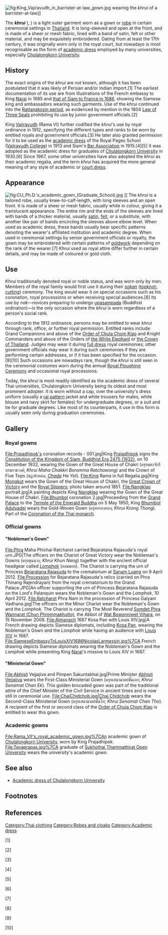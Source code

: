 ![](King_Vajiravudh_in_barrister-at-law_gown.jpg "fig:King_Vajiravudh_in_barrister-at-law_gown.jpg")
wearing the *khrui* of a barrister-at-law\]\]

The ***khrui*** (, ) is a light outer garment worn as a gown or
[robe](robe "wikilink") in certain ceremonial settings in
[Thailand](Thailand "wikilink"). It is long-sleeved and open at the
front, and is made of a sheer or mesh fabric, lined with a band of
satin, felt or other material, and may be exquisitely embroidered.
Dating from at least the 17th century, it was originally worn only in
the royal court, but nowadays is most recognisable as the form of
[academic dress](academic_dress "wikilink") employed by many
universities, especially [Chulalongkorn
University](Chulalongkorn_University "wikilink").

## History

The exact origins of the *khrui* are not known, although it has been
postulated that it was likely of Persian and/or Indian import.[1] The
earliest documentation of its use are from illustrations of the French
embassy to King [Narai](Narai "wikilink") in 1685 and [that of Siam to
France in 1686](Siamese_embassy_to_France_(1686) "wikilink"), showing
the Siamese king and ambassadors wearing such garments. Use of the
*khrui* continued into the [Rattanakosin
period](Rattanakosin_period "wikilink"), as evidenced by mention in the
1804 [Law of Three Seals](Law_of_Three_Seals "wikilink") prohibiting its
use by junior government officials.[2]

King [Vajiravudh](Vajiravudh "wikilink") (Rama VI) further codified the
*khrui*'s use by royal ordinance in 1912, specifying the different types
and ranks to be worn by entitled royals and government officials.[3] He
later also granted permission for it to be used as the [academic
dress](academic_dress "wikilink") of the Royal Pages School ([Vajiravudh
College](Vajiravudh_College "wikilink")) in 1913 and Siam's [Bar
Association](Bar_Association "wikilink") in 1915.[4][5] It was adopted
as the academic dress for graduates of [Chulalongkorn
University](Chulalongkorn_University "wikilink") in 1930.[6] Since 1967,
some other universities have also adopted the *khrui* as their academic
regalia, and the term *khrui* has acquired the more general meaning of
any style of academic or [court dress](court_dress "wikilink").

## Appearance

![](CU_Ph.D.'s_academic_gown_(Graduate_School).jpg "fig:CU_Ph.D.'s_academic_gown_(Graduate_School).jpg")
\]\] The *khrui* is a tailored robe, usually knee-to-calf-length, with
long sleeves and an open front. It is made of a sheer or mesh fabric,
usually white in colour, giving it a translucent appearance. The entire
rim and the ends of the sleeves are lined with bands of a thicker
material, usually [satin](satin "wikilink"), [felt](felt "wikilink"), or
a substitute, with another like pair of bands encircling the sleeves
above elbow level. When used as academic dress, these bands usually bear
specific patterns denoting the wearer's affiliated institution and
academic degree. When used in ceremonial settings by senior government
officials or royalty, the gown may be embroidered with certain patterns
of [goldwork](goldwork_(embroidery) "wikilink") depending on the rank of
the wearer.[7] *Khrui* used as royal attire differ further in certain
details, and may be made of coloured or gold cloth.

## Use

*Khrui* traditionally denoted royal or noble status, and was worn only
by men. Members of the royal family would first use it during their
*[sokan](Royal_tonsure_ceremony "wikilink")*
([topknot-cutting](Thai_topknot-cutting_ceremony "wikilink")) ceremony.
The king would wear it on special occasions such as his coronation,
royal processions or when receiving special audiences.[8] Its use by
*nak*—novices preparing to undergo [upasampada](upasampada "wikilink")
(Buddhist ordination)—is the only occasion where the *khrui* is worn
regardless of a person's social rank.

According to the 1912 ordinance, persons may be entitled to wear *khrui*
through rank, office, or further royal permission. Entitled ranks
include Grand Companions and above of the [Order of Chula Chom
Klao](Order_of_Chula_Chom_Klao "wikilink") and Knight Commanders and
above of the Orders of [the White
Elephant](Order_of_the_White_Elephant "wikilink") or [the Crown of
Thailand](Order_of_the_Crown_of_Thailand "wikilink"). Judges may wear it
during [full dress](full_dress "wikilink") royal ceremonies; other
government officials may wear it during such ceremonies if they are
performing certain addresses, or if it has been specified for the
occasion.[9][10] Such occasions are nowadays rare, though the *khrui* is
still seen in the ceremonial costumes worn during the annual [Royal
Ploughing Ceremony](Royal_Ploughing_Ceremony "wikilink") and occasional
royal processions.

Today, the *khrui* is most readily identified as the academic dress of
several Thai universities, Chulalongkorn University being its oldest and
most prominent adopter. It is worn without a cap, over the university's
dress uniform (usually a [raj pattern](raj_pattern "wikilink") jacket
and white trousers for males, white blouse and navy skirt for females)
for undergraduate degrees, or a suit and tie for graduate degrees. Like
most of its counterparts, it use in this form is usually seen only
during graduation ceremonies.

## Gallery

### Royal gowns

<File:Prajadhipok's> coronation records - 001.jpg\|King
[Prajadhipok](Prajadhipok "wikilink") signs the [Constitution of the
Kingdom of Siam, Buddhist Era 2475
(1932)](Constitution_of_Thailand#1932_Constitution "wikilink"), on 10
December 1932, wearing the Gown of the Great House of Chakri
(ครุยมหาจักรีบรมราชวงศ์; *Khrui Maha Chakkri Boromma Ratchawong*) and
the Crown of Five Tops (ชฎาห้ายอด;
*[Chada](Chada_and_mongkut "wikilink") Ha Yot*). <File:King> Rama in
full Regalia.jpg\|King [Mongkut](Mongkut "wikilink") wears the Gown of
the Great House of Chakri, the [Great Crown of
Victory](Great_Crown_of_Victory "wikilink") and the [Royal
Slippers](Royal_Slippers "wikilink"); photo taken around 1851.
<File:Nangklao> portrait.jpg\|A painting depicts King
[Nangklao](Nangklao "wikilink") wearing the Gown of the Great House of
Chakri. <File:Bhumbol> coronation 2.jpg\|Proceeding from the [Grand
Palace](Grand_Palace "wikilink") to the [Temple of the Emerald
Buddha](Wat_Phra_Kaew "wikilink") on 5 May 1950, King [Bhumibol
Adulyadej](Bhumibol_Adulyadej "wikilink") wears the Gold-Woven Gown
(ครุยกรองทอง; *Khrui Krong Thong*). Part of the [Coronation of the Thai
monarch](Coronation_of_the_Thai_monarch "wikilink").

### Official gowns

#### "Nobleman's Gown"

<File:Phra> Maha Phichai Ratcharot carried Bejaratana Rajasuda's royal
urn.JPG\|The officers on the Chariot of Great Victory wear the
Nobleman's Gowns (ครุยขุนนาง; *Khrui Khun Nang*) together with the
ancient official headgear called *[Lomphok](Lomphok "wikilink")*
(ลอมพอก). The Chariot is carrying the urn of Princess [Bejaratana
Rajasuda](Bejaratana_Rajasuda "wikilink") to the crematorium at [Sanam
Luang](Sanam_Luang "wikilink") on 9 April 2012. <File:Procession> for
Bejaratana Rajasuda's relics (carried on Phra Thinang Rajendrayan) from
the royal crematorium to the Grand Palace.JPG\|An officer supporting the
urn of Princess Bejaratana Rajasuda on the Lord's Palanquin wears the
Nobleman's Gown and the *Lomphok*, 10 April 2012. <File:Ratcharot> Phra
Nam in the procession of Princess Galyani Vadhana.jpg\|The officers on
the Minor Chariot wear the Nobleman's Gown and the *Lomphok*. The
Chariot is carrying The Most Reverend [Somdet Phra Wannarat (Chun
Phrommakhutto)](:th:สมเด็จพระวันรัต_(จุนท์_พฺรหฺมคุตฺโต) "wikilink"),
the Abbot of [Wat Bowonniwet Vihara](Wat_Bowonniwet_Vihara "wikilink"),
on 15 November 2008. <File:Almanach> 1687 Kosa Pan with Louis XIV.jpg\|A
French drawing depicts Siamese diplomats, including [Kosa
Pan](Kosa_Pan "wikilink"), wearing the Nobleman's Gown and the *Lomphok*
while having an audience with [Louis XIV](Louis_XIV "wikilink") in 1687.
<File:SiameseEmbassyToLouisXIV1686NicolasLarmessin.jpg%7CA> French
drawing depicts Siamese diplomats wearing the Nobleman's Gown and the
*Lomphok* while presenting King [Narai](Narai "wikilink")'s missive to
Louis XIV in 1687.

#### "Ministerial Gown"

<File:Abhisit> Vejjajiva and Pimpen Sakuntabhai.jpg\|Prime Minister
[Abhisit Vejjajiva](Abhisit_Vejjajiva "wikilink") wears the First-Class
Ministerial Gown (ครุยเสนามาตย์ชั้นเอก; *Khrui Senamat Chan Ek*). This
golden brocaded gown was part of the traditional attire of the Chief
Minister of the Civil Service in ancient times and is now still in
ceremonial use. <File:ChaiChidchob.jpg>\|[Chai
Chidchob](Chai_Chidchob "wikilink") wears the Second-Class Ministerial
Gown (ครุยเสนามาตย์ชั้นโท; *Khrui Senamat Chan Tho*). A recipient of the
first or second class of the [Order of Chula Chom
Klao](Order_of_Chula_Chom_Klao "wikilink") is entitled to wear this
gown.

### Academic gowns

<File:Rama_VII's_royal_academic_gown.jpg%7CAn> academic gown of
[Chulalongkorn University](Chulalongkorn_University "wikilink"), worn by
King Prajadhipok. <File:Tevaprapas.jpg%7CA> graduate of [Sukhothai
Thammathirat Open
University](Sukhothai_Thammathirat_Open_University "wikilink") wears the
university's academic gown.

## See also

-   [Academic dress of Chulalongkorn
    University](Academic_dress_of_Chulalongkorn_University "wikilink")

## Footnotes

## References

[Category:Thai clothing](Category:Thai_clothing "wikilink")
[Category:Robes and cloaks](Category:Robes_and_cloaks "wikilink")
[Category:Academic dress](Category:Academic_dress "wikilink")

[1]

[2]

[3]

[4]

[5]

[6]

[7]

[8]

[9]

[10]